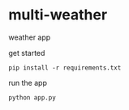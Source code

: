 # multi-weather
weather app

get started
```
pip install -r requirements.txt
```
run the app
```
python app.py
```
